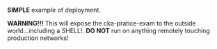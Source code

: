 **SIMPLE** example of deployment.  

**WARNING!!!**  This will expose the cka-pratice-exam to the outside world...including a SHELL!.  **DO NOT** run on
anything remotely touching production networks!
